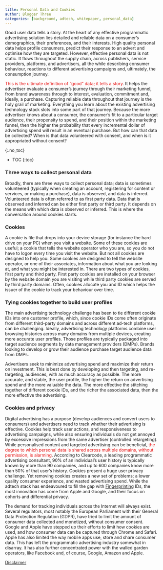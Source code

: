 ```yaml
---
title: Personal Data and Cookies
author: Blogger Three
categories: [background, adtech, whitepaper, personal_data]
---
```


Good user data tells a story. At the heart of any effective programmatic advertising solution lies detailed and reliable data on a consumer’s demographics, their preferences, and their interests. High quality personal data helps profile consumers, predict their response to an advert and optimise how they are targeted. However, effective personal data is not static. It flows throughout the supply chain, across publishers, service providers, platforms, and advertisers, all the while describing consumer behaviour, reactions to different advertising campaigns and, ultimately, the consumption journey.

<span style="color: #e81313">This is the ultimate definition of “good” data; it tells a story</span>. It helps the advertiser evaluate a consumer’s journey through their marketing funnel, from brand awareness through to interest, evaluation, commitment and, ideally, a purchase. Capturing reliable data throughout that journey is the holy grail of marketing. Everything you learn about the existing advertising technology stack slots into some part of that journey. Because the more advertiser knows about a consumer, the consumer’s fit to a particular target audience, their propensity to spend, and their position within the marketing funnel, then the higher the probability that every incremental dollar of advertising spend will result in an eventual purchase. But how can that data be collected? When is that data volunteered with consent, and when is it appropriated without consent?

{:.no_toc}

- TOC
{:toc}
<base target="_blank">

### Three ways to collect personal data

Broadly, there are three ways to collect personal data; data is sometimes volunteered (typically when creating an account, registering for content or services, or making a purchase), data is observed, and data is inferred. Volunteered data is often referred to as first party data. Data that is observed and inferred can be either first party or third party. It depends on the means with which data is observed or inferred. This is where the conversation around cookies starts.

### Cookies

A cookie is file that drops into your device storage (for instance the hard drive on your PC) when you visit a website. Some of these cookies are useful; a cookie that tells the website operator who you are, so you do not have to logon every time you visit the website. But not all cookies are designed to help you. Some cookies are designed to tell the website operator, or one of their associates, information about what you are looking at, and what you might be interested in. There are two types of cookies, first party and third party. First party cookies are installed on your browser by the website domain you are visiting while third party cookies are served by third party domains. Often, cookies allocate you and ID which helps the issuer of the cookie to track your behaviour over time.

### Tying cookies together to build user profiles

The main advertising technology challenge has been to tie different cookie IDs into one customer profile, which, since cookie IDs come often originate from different third-party domains and across different ad-tech platforms, can be challenging. Ideally, advertising technology platforms combine user browsing histories across many domains from multiple devices, creating more accurate user profiles. Those profiles are typically packaged into target audience segments by data management providers (DMPs). Brands looking to develop or grow their audience purchase target audience data from DMPs.

Advertisers seek to minimize advertising spend and maximize their return on investment. This is best done by developing and then targeting, and re-targeting, audiences, with as much accuracy as possible. The more accurate, and stable, the user profile, the higher the return on advertising spend and the more valuable the data. The more effective the stitching together of different cookie IDs, and the richer the associated data, then the more effective the advertising.

### Cookies and privacy

Digital advertising has a purpose (develop audiences and convert users to consumers) and advertisers need to track whether their advertising is effective. Cookies help track user actions, and responsiveness to advertising campaigns, while also ensuring individuals do not get annoyed by excessive impressions from the same advertiser (controlled retargeting). While personalised content and targeted advertising can be beneficial, <span style="color: #e81313">the degree to which personal data is shared across multiple domains, without permission, is alarming</span>. According to Clearcode, a leading programmatic advertising consultant, 90% of an individual’s user history is typically known by more than 90 companies, and up to 600 companies know more than 50% of that user’s history. Cookies present a huge user privacy challenge. Yet removing cookies creates a new set of problems; a lower quality consumer experience, and wasted advertising spend. While the adtech stack has endeavoured to fill the gap with [Fingerprinting](https://bdtechtalks.com/2020/04/17/what-is-browser-fingerprinting/) IDs, the most innovation has come from Apple and Google, and their focus on cohorts and differential privacy.

The demand for tracking individuals across the Internet will always exist. Several regulators, most notably the European Parliament with their General Data Protection Regulation (GDPR), have tried to limit the amount of consumer data collected and monetized, without consumer consent. Google and Apple have stepped up their efforts to limit how cookies are used, and how consumer data can be captured through Chrome and Safari. Apple has also limited the way mobile apps use, store and share consumer data. This has left the programmatic advertising industry somewhat in disarray. It has also further concentrated power with the walled garden operators, like Facebook and, of course, Google, Amazon and Apple.

[Disclaimer](/disclaimer/)
